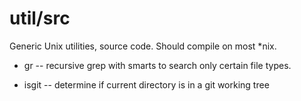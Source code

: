 util/src
====

Generic Unix utilities, source code.  Should compile on most *nix.

* gr -- recursive grep with smarts to search only certain file types.

* isgit -- determine if current directory is in a git working tree
